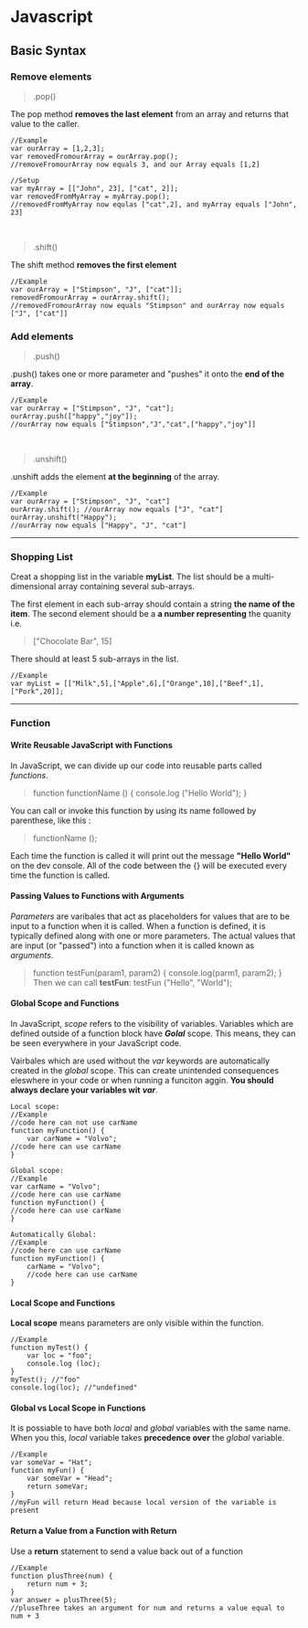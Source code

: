 # Javascript

## Basic Syntax

### Remove elements

> .pop()

The pop method **removes the last element** from an array and returns that value to the caller. 

	//Example 
	var ourArray = [1,2,3];
	var removedFromourArray = ourArray.pop();
	//removeFromourArray now equals 3, and our Array equals [1,2]
	
	//Setup
	var myArray = [["John", 23], ["cat", 2]];
	var removedFromMyArray = myArray.pop();
	//removedFromMyArray now equlas ["cat",2], and myArray equals ["John", 23]

<br>

> .shift()

The shift method **removes the first element** 

	//Example 
	var ourArray = ["Stimpson", "J", ["cat"]];
	removedFromourArray = ourArray.shift();
	//removedFromourArray now equals "Stimpson" and ourArray now equals ["J", ["cat"]]


### Add elements

> .push()

.push() takes one or more parameter and "pushes" it onto the **end of the array**.

	//Example 
	var ourArray = ["Stimpson", "J", "cat"];
	ourArray.push(["happy","joy"]);
	//ourArray now equals ["Stimpson","J","cat",["happy","joy"]]

<br>

> .unshift()

.unshift adds the element **at the beginning** of the array.

	//Example 
	var ourArray = ["Stimpson", "J", "cat"]
	ourArray.shift(); //ourArray now equals ["J", "cat"]
	ourArray.unshift("Happy");
	//ourArray now equals ["Happy", "J", "cat"]
 
<hr>

### Shopping List

Creat a shopping list in the variable **myList**. The list should be a multi-dimensional array containing several sub-arrays.

The first element in each sub-array should contain a string **the name of the item**. The second element should be a **a number representing** the quanity i.e. 

> ["Chocolate Bar", 15]

There should at least 5 sub-arrays in the list. 

	//Example
	var myList = [["Milk",5],["Apple",6],["Orange",10],["Beef",1],["Pork",20]];

<hr>

### Function

#### Write Reusable JavaScript with Functions

In JavaScript, we can divide up our code into reusable parts called *functions*.

> function functionName () {
	console.log ("Hello World");
  }

You can call or invoke this function by using its name followed by parenthese, like this :

> functionName ();

Each time the function is called it will print out the message **"Hello World"** on the dev console. All of the 
code between the {} will be executed every time the function is called. 


#### Passing Values to Functions with Arguments

*Parameters* are varibales that act as placeholders for values that are to be input to a function when it is called. When a function is defined, it is typically defined along with one or more parameters. The actual values that are input (or "passed") into a function when it is called known as *arguments*.

> function testFun(param1, param2) {
	console.log(parm1, param2);
 }
Then we can call **testFun**:
	testFun ("Hello", "World");


#### Global Scope and Functions

In JavaScript, *scope* refers to the visibility of variables. Variables which are defined outside of a function block have _**Golal**_ scope. This means, they can be seen everywhere in your JavaScript code. 

Vairbales which are used without the *var* keywords are automatically created in the *global* scope. This can create unintended consequences eleswhere in your code or when running a funciton aggin. **You should always declare your variables wit** _**var**_. 
 
	Local scope:
	//Example
	//code here can not use carName
	function myFunction() {
	    var carName = "Volvo";
	//code here can use carName
	}
	
	Global scope:
	//Example
	var carName = "Volvo";
	//code here can use carName
	function myFunction() {
	//code here can use carName
	}
	
	Automatically Global: 
	//Example
	//code here can use carName
	function myFunction() {
	    carName = "Volvo";
	    //code here can use carName
	}

#### Local Scope and Functions

**Local scope** means parameters are only visible within the function.

	//Example
	function myTest() {
	    var loc = "foo";
	    console.log (loc);
	}
	myTest(); //"foo"
	console.log(loc); //"undefined"

#### Global vs Local Scope in Functions

It is possiable to have both *local* and *global* variables with the same name. When you this, *local* variable takes **precedence over** the *global* variable. 

	//Example 
	var someVar = "Hat";
	function myFun() {
	    var someVar = "Head";
	    return someVar;
	}
	//myFun will return Head because local version of the variable is present


#### Return a Value from a Function with Return

Use a **return** statement to send a value back out of a function 

	//Example 
	function plusThree(num) {
	    return num + 3;
	}
	var answer = plusThree(5); 
	//pluseThree takes an argument for num and returns a value equal to num + 3 

#### 